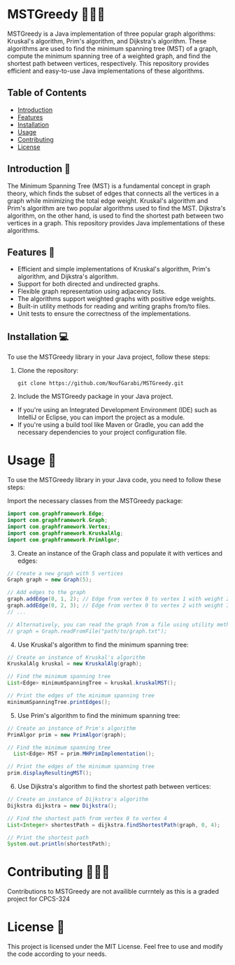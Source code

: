 # MSTGreedy 👩🏻‍💻

MSTGreedy is a Java implementation of three popular graph algorithms: Kruskal's algorithm, Prim's algorithm, and Dijkstra's algorithm. These algorithms are used to find the minimum spanning tree (MST) of a graph, compute the minimum spanning tree of a weighted graph, and find the shortest path between vertices, respectively. This repository provides efficient and easy-to-use Java implementations of these algorithms.

## Table of Contents
- [Introduction](#introduction)
- [Features](#features)
- [Installation](#installation)
- [Usage](#usage)
- [Contributing](#contributing)
- [License](#license)

## Introduction 🚀
The Minimum Spanning Tree (MST) is a fundamental concept in graph theory, which finds the subset of edges that connects all the vertices in a graph while minimizing the total edge weight. Kruskal's algorithm and Prim's algorithm are two popular algorithms used to find the MST. Dijkstra's algorithm, on the other hand, is used to find the shortest path between two vertices in a graph. This repository provides Java implementations of these algorithms.

## Features 🌟
- Efficient and simple implementations of Kruskal's algorithm, Prim's algorithm, and Dijkstra's algorithm.
- Support for both directed and undirected graphs.
- Flexible graph representation using adjacency lists.
- The algorithms support weighted graphs with positive edge weights.
- Built-in utility methods for reading and writing graphs from/to files.
- Unit tests to ensure the correctness of the implementations.

## Installation 💻
To use the MSTGreedy library in your Java project, follow these steps:

1. Clone the repository:

   ```shell
   git clone https://github.com/NoufGarabi/MSTGreedy.git
   
2. Include the MSTGreedy package in your Java project.
- If you're using an Integrated Development Environment (IDE) such as IntelliJ or Eclipse, you can import the project as a module.
- If you're using a build tool like Maven or Gradle, you can add the necessary dependencies to your project configuration file.

# Usage 🧰
To use the MSTGreedy library in your Java code, you need to follow these steps:

Import the necessary classes from the MSTGreedy package:

```java 
import com.graphframework.Edge;
import com.graphframework.Graph;
import com.graphframework.Vertex;
import com.graphframework.KruskalAlg;
import com.graphframework.PrimAlgor;
```

3. Create an instance of the Graph class and populate it with vertices and edges:

```java 
// Create a new graph with 5 vertices
Graph graph = new Graph(5);

// Add edges to the graph
graph.addEdge(0, 1, 2); // Edge from vertex 0 to vertex 1 with weight 2
graph.addEdge(0, 2, 3); // Edge from vertex 0 to vertex 2 with weight 3
// ...

// Alternatively, you can read the graph from a file using utility methods
// graph = Graph.readFromFile("path/to/graph.txt");
```

4. Use Kruskal's algorithm to find the minimum spanning tree:

```java
// Create an instance of Kruskal's algorithm
KruskalAlg kruskal = new KruskalAlg(graph);

// Find the minimum spanning tree
List<Edge> minimumSpanningTree = kruskal.kruskalMST();

// Print the edges of the minimum spanning tree
minimumSpanningTree.printEdges();
```

5. Use Prim's algorithm to find the minimum spanning tree:

```java
// Create an instance of Prim's algorithm
PrimAlgor prim = new PrimAlgor(graph);

// Find the minimum spanning tree
  List<Edge> MST = prim.MHPrimImplementation();

// Print the edges of the minimum spanning tree
prim.displayResultingMST();
```

6. Use Dijkstra's algorithm to find the shortest path between vertices:

```java
// Create an instance of Dijkstra's algorithm
Dijkstra dijkstra = new Dijkstra();

// Find the shortest path from vertex 0 to vertex 4
List<Integer> shortestPath = dijkstra.findShortestPath(graph, 0, 4);

// Print the shortest path
System.out.println(shortestPath);
```

# Contributing 🧑‍🤝‍🧑
Contributions to MSTGreedy are not availible currntely as this is a graded project for CPCS-324

# License 📝
This project is licensed under the MIT License. Feel free to use and modify the code according to your needs.
